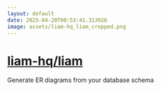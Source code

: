 ```yaml
---
layout: default
date: 2025-04-20T00:53:41.313926
image: assets/liam-hq_liam_cropped.png
---
```


# [liam-hq/liam](https://github.com/liam-hq/liam)

Generate ER diagrams from your database schema
